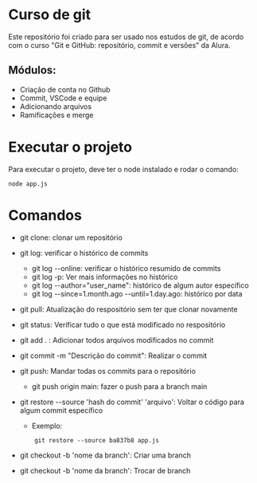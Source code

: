 <h1>Curso de git</h1>

Este repositório foi criado para ser usado nos estudos de git, de acordo com o curso "Git e GitHub: repositório, commit e versões" da Alura. 

<h2>Módulos: </h2>

* Criação de conta no Github
* Commit, VSCode e equipe
* Adicionando arquivos
* Ramificações e merge

<h1>Executar o projeto </h1>

Para executar o projeto, deve ter o node instalado e rodar o comando: 

```
node app.js
```
<h1>Comandos</h1>

* git clone: clonar um repositório

* git log: verificar o histórico de commits
    * git log --online: verificar o histórico resumido de commits
    * git log -p: Ver mais informações no histórico
    * git log --author="user_name": histórico de algum autor específico
    * git log --since=1.month.ago --until=1.day.ago: histórico por data

* git pull: Atualização do respositório sem ter que clonar novamente

* git status: Verificar tudo o que está modificado no respositório

* git add . : Adicionar todos arquivos modificados no commit

* git commit -m "Descrição do commit": Realizar o commit

* git push: Mandar todas os commits para o repositório
    * git push origin main: fazer o push para a branch main

* git restore --source 'hash do commit' 'arquivo': Voltar o código para algum commit específico
    * Exemplo:
    ```
        git restore --source ba837b8 app.js
    ```

* git checkout -b 'nome da branch': Criar uma branch
* git checkout -b 'nome da branch': Trocar de branch
